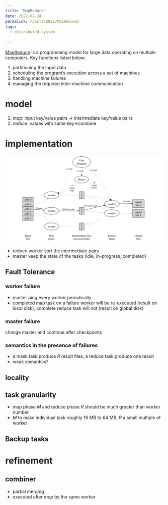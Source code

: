 ```yaml
---
title: 'MapReduce'
date: 2022-02-24
permalink: /posts/2022/MapReduce/
tags:
  - distributed system

---
```


[MapReduce](http://nil.csail.mit.edu/6.824/2021/papers/mapreduce.pdf) is a programming model for large data operating on multiple computers. Key functions listed below:

1. partitioning the input data
2. scheduling the program’s execution across a set of machines
3. handling machine failures
4. managing the required inter-machine communication

# model

1. *map*: input key/value pairs $\to$ intermediate key/value pairs 
2. *reduce*: values with same key->combine

# implementation

<img src="https://github.com/milanmarks/milanmarks.github.io/raw/master/images/mapreduce.PNG" alt="mapreduce" style="zoom: 50%;" />

* reduce worker sort the intermediate pairs
* master keep the state of the tasks (idle, in-progress, completed)


## Fault Tolerance

### worker failure

* master ping every worker periodically
* completed map task on a failure worker will be re-executed (result on local disk), complete reduce task will not (result on global disk)

### master failure

change master and continue after checkpoints

### semantics in the presence of failures

* a mask task produce $R$ result files, a reduce task produce one result
* weak semantics?

## locality

## task granularity

* map phase $M$ and reduce phase $R$ should be much greater than worker number
* $M$ to make individual task roughly 16 MB to 64 MB, $R$ a small multiple of worker 

## Backup tasks

# refinement

## combiner

* partial merging
* executed after *map* by the same worker
